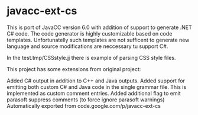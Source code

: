 # javacc-ext-cs
This is port of JavaCC version 6.0 with addition of support to generate .NET C# code. The code generator is highly customizable based on code templates. Unfortunatelly such templates are not sufficent to generate new language and source modifications are neccessary tu support C#.

In the test.tmp/CSSstyle.jj there is example of parsing CSS style files.

This project has some extensions from original project:

Added C# output in addition to C++ and Java outputs.
Added support for emitting both custom C# and Java code in the single grammar file. This is implemented as custom comment entries.
Added additional flag to emit parasoft suppress comments (to force ignore parasoft warnings)
Automatically exported from code.google.com/p/javacc-ext-cs
